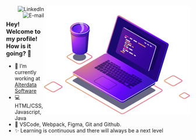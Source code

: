 <img src="img/image.png" min-width="400px" max-width="400px" width="400px" align="right" alt="computador-img">

<a href="https://www.linkedin.com/in/andreluas">
<img align="right" alt="LinkedIn" src="https://img.shields.io/badge/-André%20Almeida-blue"/>
</a>

<a href="mailto:andreluas.k@gmail.com">
<img align="right" alt="E-mail" src="https://img.shields.io/badge/-How%20to%20reach%20me-red"/>
</a>

<br/>

### Hey! Welcome to my profile! How is it going? 👋

- 🚀 I’m currently working at [Alterdata Software](https://www.alterdata.com.br/)
- 💻 HTML/CSS, Javascript, Java
- 🔧 VSCode, Webpack, Figma, Git and Github.
- ✨ Learning is continuous and there will always be a next level